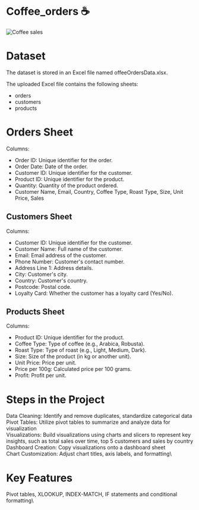 # Coffee_orders :coffee:

![Coffee sales](https://github.com/user-attachments/assets/cc8c4aa2-93b2-43db-8948-84e75d83075d)

# Dataset
The dataset is stored in an Excel file named offeeOrdersData.xlsx. 

The uploaded Excel file contains the following sheets:

- orders
- customers
- products

# **Orders Sheet**
Columns:
- Order ID: Unique identifier for the order.
- Order Date: Date of the order.
- Customer ID: Unique identifier for the customer.
- Product ID: Unique identifier for the product.
- Quantity: Quantity of the product ordered.
- Customer Name, Email, Country, Coffee Type, Roast Type, Size, Unit Price, Sales

## Customers Sheet
Columns:
- Customer ID: Unique identifier for the customer.
- Customer Name: Full name of the customer.
- Email: Email address of the customer.
- Phone Number: Customer's contact number.
- Address Line 1: Address details.
- City: Customer's city.
- Country: Customer's country.
- Postcode: Postal code.
- Loyalty Card: Whether the customer has a loyalty card (Yes/No).

## Products Sheet
Columns:
- Product ID: Unique identifier for the product.
- Coffee Type: Type of coffee (e.g., Arabica, Robusta).
- Roast Type: Type of roast (e.g., Light, Medium, Dark).
- Size: Size of the product (in kg or another unit).
- Unit Price: Price per unit.
- Price per 100g: Calculated price per 100 grams.
- Profit: Profit per unit.


# Steps in the Project
Data Cleaning: Identify and remove duplicates, standardize categorical data\
Pivot Tables: Utilize pivot tables to summarize and analyze data for visualization\
Visualizations: Build visualizations using charts and slicers to represent key insights, such as total sales over time, top 5 customers and sales by country\
Dashboard Creation: Copy visualizations onto a dashboard sheet\
Chart Customization: Adjust chart titles, axis labels, and formatting\

# Key Features
Pivot tables, XLOOKUP, INDEX-MATCH, IF statements and conditional formatting\
